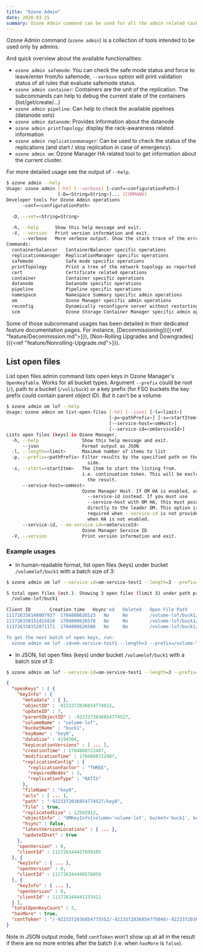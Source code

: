 ```yaml
---
title: "Ozone Admin"
date: 2020-03-25
summary: Ozone Admin command can be used for all the admin related tasks.
---
```

<!---
  Licensed to the Apache Software Foundation (ASF) under one or more
  contributor license agreements.  See the NOTICE file distributed with
  this work for additional information regarding copyright ownership.
  The ASF licenses this file to You under the Apache License, Version 2.0
  (the "License"); you may not use this file except in compliance with
  the License.  You may obtain a copy of the License at

      http://www.apache.org/licenses/LICENSE-2.0

  Unless required by applicable law or agreed to in writing, software
  distributed under the License is distributed on an "AS IS" BASIS,
  WITHOUT WARRANTIES OR CONDITIONS OF ANY KIND, either express or implied.
  See the License for the specific language governing permissions and
  limitations under the License.
-->

Ozone Admin command (`ozone admin`) is a collection of tools intended to be used only by admins.

And quick overview about the available functionalities:

 * `ozone admin safemode`: You can check the safe mode status and force to leave/enter from/to safemode,  `--verbose` option will print validation status of all rules that evaluate safemode status.
 * `ozone admin container`: Containers are the unit of the replication. The subcommands can help to debug the current state of the containers (list/get/create/...)
 * `ozone admin pipeline`: Can help to check the available pipelines (datanode sets)
 * `ozone admin datanode`: Provides information about the datanode
 * `ozone admin printTopology`: display the rack-awareness related information
 * `ozone admin replicationmanager`: Can be used to check the status of the replications (and start / stop replication in case of emergency).
 * `ozone admin om`: Ozone Manager HA related tool to get information about the current cluster.

For more detailed usage see the output of `--help`.

```bash
$ ozone admin --help
Usage: ozone admin [-hV] [--verbose] [-conf=<configurationPath>]
                   [-D=<String=String>]... [COMMAND]
Developer tools for Ozone Admin operations
      -conf=<configurationPath>

  -D, --set=<String=String>

  -h, --help      Show this help message and exit.
  -V, --version   Print version information and exit.
      --verbose   More verbose output. Show the stack trace of the errors.
Commands:
  containerbalancer   ContainerBalancer specific operations
  replicationmanager  ReplicationManager specific operations
  safemode            Safe mode specific operations
  printTopology       Print a tree of the network topology as reported by SCM
  cert                Certificate related operations
  container           Container specific operations
  datanode            Datanode specific operations
  pipeline            Pipeline specific operations
  namespace           Namespace Summary specific admin operations
  om                  Ozone Manager specific admin operations
  reconfig            Dynamically reconfigure server without restarting it
  scm                 Ozone Storage Container Manager specific admin operations
```

Some of those subcommand usages has been detailed in their dedicated feature documentation pages. For instance, [Decommissioning]({{<ref "feature/Decommission.md">}}), [Non-Rolling Upgrades and Downgrades]({{<ref "feature/Nonrolling-Upgrade.md">}}).


## List open files

List open files admin command lists open keys in Ozone Manager's `OpenKeyTable`.
Works for all bucket types.
Argument `--prefix` could be root (`/`), path to a bucket (`/vol1/buck`) or a key prefix (for FSO buckets the key prefix could contain parent object ID). But it can't be a volume.

```bash
$ ozone admin om lof --help
Usage: ozone admin om list-open-files [-hV] [--json] [-l=<limit>]
                                      [-p=<pathPrefix>] [-s=<startItem>]
                                      [--service-host=<omHost>]
                                      [--service-id=<omServiceId>]
Lists open files (keys) in Ozone Manager.
  -h, --help                Show this help message and exit.
      --json                Format output as JSON
  -l, --length=<limit>      Maximum number of items to list
  -p, --prefix=<pathPrefix> Filter results by the specified path on the server
                              side.
  -s, --start=<startItem>   The item to start the listing from.
                            i.e. continuation token. This will be excluded from
                              the result.
      --service-host=<omHost>
                            Ozone Manager Host. If OM HA is enabled, use
                              --service-id instead. If you must use
                              --service-host with OM HA, this must point
                              directly to the leader OM. This option is
                              required when --service-id is not provided or
                              when HA is not enabled.
      --service-id, --om-service-id=<omServiceId>
                            Ozone Manager Service ID
  -V, --version             Print version information and exit.
```

### Example usages

- In human-readable format, list open files (keys) under bucket `/volumelof/buck1` with a batch size of 3:

```bash
$ ozone admin om lof --service-id=om-service-test1 --length=3 --prefix=/volumelof/buck1
```

```bash
5 total open files (est.). Showing 3 open files (limit 3) under path prefix:
  /volume-lof/buck1

Client ID		Creation time	Hsync'ed   Deleted   Open File Path
111726338148007937	1704808626523	No	   No        /volume-lof/buck1/-9223372036854774527/key0
111726338151415810	1704808626578	No	   No        /volume-lof/buck1/-9223372036854774527/key1
111726338152071171	1704808626588	No	   No        /volume-lof/buck1/-9223372036854774527/key2

To get the next batch of open keys, run:
  ozone admin om lof -id=om-service-test1 --length=3 --prefix=/volume-lof/buck1 --start=/-9223372036854775552/-9223372036854775040/-9223372036854774527/key2/111726338152071171
```

- In JSON, list open files (keys) under bucket `/volumelof/buck1` with a batch size of 3:

```bash
$ ozone admin om lof --service-id=om-service-test1 --length=3 --prefix=/volumelof/buck1 --json
```

```json
{
  "openKeys" : [ {
    "keyInfo" : {
      "metadata" : { },
      "objectID" : -9223372036854774015,
      "updateID" : 7,
      "parentObjectID" : -9223372036854774527,
      "volumeName" : "volume-lof",
      "bucketName" : "buck1",
      "keyName" : "key0",
      "dataSize" : 4194304,
      "keyLocationVersions" : [ ... ],
      "creationTime" : 1704808722487,
      "modificationTime" : 1704808722487,
      "replicationConfig" : {
        "replicationFactor" : "THREE",
        "requiredNodes" : 3,
        "replicationType" : "RATIS"
      },
      "fileName" : "key0",
      "acls" : [ ... ],
      "path" : "-9223372036854774527/key0",
      "file" : true,
      "replicatedSize" : 12582912,
      "objectInfo" : "OMKeyInfo{volume='volume-lof', bucket='buck1', key='key0', dataSize='4194304', creationTime='1704808722487', objectID='-9223372036854774015', parentID='-9223372036854774527', replication='RATIS/THREE', fileChecksum='null}",
      "hsync" : false,
      "latestVersionLocations" : { ... },
      "updateIDset" : true
    },
    "openVersion" : 0,
    "clientId" : 111726344437039105
  }, {
    "keyInfo" : { ... },
    "openVersion" : 0,
    "clientId" : 111726344440578050
  }, {
    "keyInfo" : { ... },
    "openVersion" : 0,
    "clientId" : 111726344441233411
  } ],
  "totalOpenKeyCount" : 5,
  "hasMore" : true,
  "contToken" : "/-9223372036854775552/-9223372036854775040/-9223372036854774527/key2/111726344441233411"
}
```

Note in JSON output mode, field `contToken` won't show up at all in the result if there are no more entries after the batch (i.e. when `hasMore` is `false`).
